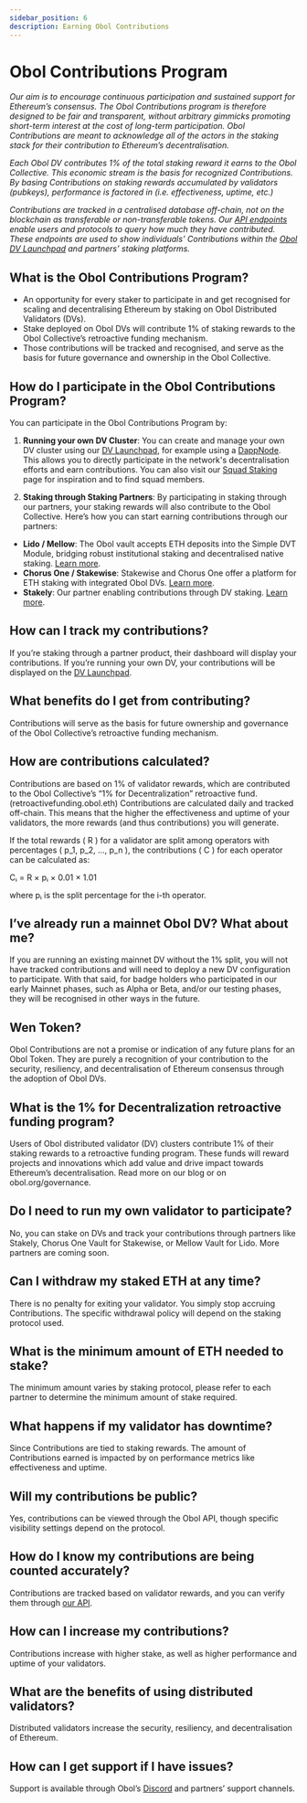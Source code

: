 ```yaml
---
sidebar_position: 6
description: Earning Obol Contributions
---
```


# Obol Contributions Program

*Our aim is to encourage continuous participation and sustained support for Ethereum’s consensus. The Obol Contributions program is therefore designed to be fair and transparent, without arbitrary gimmicks promoting short-term interest at the cost of long-term participation. Obol Contributions are meant to acknowledge all of the actors in the staking stack for their contribution to Ethereum’s decentralisation.*

*Each Obol DV contributes 1% of the total staking reward it earns to the Obol Collective. This economic stream is the basis for recognized Contributions. By basing Contributions on staking rewards accumulated by validators (pubkeys), performance is factored in (i.e. effectiveness, uptime, etc.)*

*Contributions are tracked in a centralised database off-chain, not on the blockchain as transferable or non-transferable tokens. Our [API endpoints](https://docs.obol.tech/api#tag/Address/operation/AddressController_getAddressContributions) enable users and protocols to query how much they have contributed. These endpoints are used to show individuals’ Contributions within the [Obol DV Launchpad](https://launchpad.obol.org) and partners’ staking platforms.*

## What is the Obol Contributions Program?

- An opportunity for every staker to participate in and get recognised for scaling and decentralising Ethereum by staking on Obol Distributed Validators (DVs).
- Stake deployed on Obol DVs will contribute 1% of staking rewards to the Obol Collective’s retroactive funding mechanism.
- Those contributions will be tracked and recognised, and serve as the basis for future governance and ownership in the Obol Collective.

## How do I participate in the Obol Contributions Program?

You can participate in the Obol Contributions Program by:

1. **Running your own DV Cluster**: You can create and manage your own DV cluster using our [DV Launchpad](https://launchpad.obol.org), for example using a [DappNode](https://dappnode.com/). This allows you to directly participate in the network's decentralisation efforts and earn contributions. You can also visit our [Squad Staking](https://squadstaking.com) page for inspiration and to find squad members.

2. **Staking through Staking Partners**: By participating in staking through our partners, your staking rewards will also contribute to the Obol Collective. Here’s how you can start earning contributions through our partners:

- **Lido / Mellow**: The Obol vault accepts ETH deposits into the Simple DVT Module, bridging robust institutional staking and decentralised native staking. [Learn more](https://app.mellow.finance/restake).
- **Chorus One / Stakewise**: Stakewise and Chorus One offer a platform for ETH staking with integrated Obol DVs. [Learn more](https://opus.chorus.one/pool/stake).
- **Stakely**: Our partner enabling contributions through DV staking. [Learn more](obol-portal.stakely.io).

## How can I track my contributions?

If you’re staking through a partner product, their dashboard will display your contributions. If you’re running your own DV, your contributions will be displayed on the [DV Launchpad](https://launchpad.obol.org/cluster/list/).

## What benefits do I get from contributing?

Contributions will serve as the basis for future ownership and governance of the Obol Collective’s retroactive funding mechanism.

## How are contributions calculated?

Contributions are based on 1% of validator rewards, which are contributed to the Obol Collective’s “1% for Decentralization” retroactive fund. (retroactivefunding.obol.eth) Contributions are calculated daily and tracked off-chain. This means that the higher the effectiveness and uptime of your validators, the more rewards (and thus contributions) you will generate.

If the total rewards \( R \) for a validator are split among operators with percentages \( p_1, p_2, ..., p_n \), the contributions \( C \) for each operator can be calculated as:

Cᵢ = R × pᵢ × 0.01 × 1.01

where pᵢ is the split percentage for the i-th operator.

## I’ve already run a mainnet Obol DV? What about me?

If you are running an existing mainnet DV without the 1% split, you will not have tracked contributions and will need to deploy a new DV configuration to participate. With that said, for badge holders who participated in our early Mainnet phases, such as Alpha or Beta, and/or our testing phases, they will be recognised in other ways in the future.

## Wen Token?

Obol Contributions are not a promise or indication of any future plans for an Obol Token. They are purely a recognition of your contribution to the security, resiliency, and decentralisation of Ethereum consensus through the adoption of Obol DVs.

## What is the 1% for Decentralization retroactive funding program?

Users of Obol distributed validator (DV) clusters contribute 1% of their staking rewards to a retroactive funding program. These funds will reward projects and innovations which add value and drive impact towards Ethereum’s decentralisation. Read more on our blog or on obol.org/governance. 

## Do I need to run my own validator to participate?

No, you can stake on DVs and track your contributions through partners like Stakely, Chorus One Vault for Stakewise, or Mellow Vault for Lido. More partners are coming soon.

## Can I withdraw my staked ETH at any time?

There is no penalty for exiting your validator. You simply stop accruing Contributions. The specific withdrawal policy will depend on the staking protocol used. 

## What is the minimum amount of ETH needed to stake?

The minimum amount varies by staking protocol, please refer to each partner to determine the minimum amount of stake required.

## What happens if my validator has downtime?

Since Contributions are tied to staking rewards. The amount of Contributions earned is impacted by on performance metrics like effectiveness and uptime.

## Will my contributions be public?

Yes, contributions can be viewed through the Obol API, though specific visibility settings depend on the protocol.

## How do I know my contributions are being counted accurately?

Contributions are tracked based on validator rewards, and you can verify them through [our API](https://docs.obol.org/api#tag/Address/operation/AddressController_getAddressContributions).

## How can I increase my contributions?

Contributions increase with higher stake, as well as higher performance and uptime of your validators.

## What are the benefits of using distributed validators?

Distributed validators increase the security, resiliency, and decentralisation of Ethereum.

## How can I get support if I have issues?

Support is available through Obol’s [Discord](https://discord.gg/obol) and partners’ support channels.